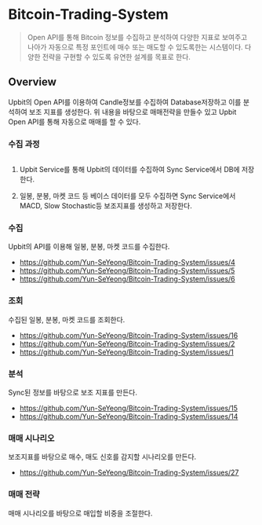 # Bitcoin-Trading-System

> Open API를 통해 Bitcoin 정보를 수집하고 분석하여 다양한 지표로 보여주고 나아가 자동으로 특정 포인트에 매수 또는 매도할 수 있도록한는 시스템이다. 다양한 전략을 구현할 수 있도록 유연한 설계를 목표로 한다.

## Overview

Upbit의 Open API를 이용하여 Candle정보를 수집하여 Database저장하고 이를 분석하여 보조 지표를 생성한다. 위 내용을 바탕으로 매매전략을 만들수 있고 Upbit Open API를 통해 자동으로 매매를 할 수 있다.

### 수집 과정

<img title="" src="file:///Users/yunseyeong/Documents/workspace/intellij/Bitcoin-Trading-System/docs/images/image1.png" alt="" style="cursor:pointer;max-width:100%;">

1. Upbit Service를 통해 Upbit의 데이터를 수집하여 Sync Service에서 DB에 저장한다.

2. 일봉, 분봉, 마켓 코드 등 베이스 데이터를 모두 수집하면 Sync Service에서 MACD, Slow Stochastic등 보조지표를 생성하고 저장한다.

### 수집

Upbit의 API를 이용해 일봉, 분봉, 마켓 코드를 수집한다.

- https://github.com/Yun-SeYeong/Bitcoin-Trading-System/issues/4
- https://github.com/Yun-SeYeong/Bitcoin-Trading-System/issues/5
- https://github.com/Yun-SeYeong/Bitcoin-Trading-System/issues/6

### 조회

수집된 일봉, 분봉, 마켓 코드를 조회한다.

- https://github.com/Yun-SeYeong/Bitcoin-Trading-System/issues/16
- https://github.com/Yun-SeYeong/Bitcoin-Trading-System/issues/2
- https://github.com/Yun-SeYeong/Bitcoin-Trading-System/issues/1

### 분석

Sync된 정보를 바탕으로 보조 지표를 만든다.

- https://github.com/Yun-SeYeong/Bitcoin-Trading-System/issues/15
- https://github.com/Yun-SeYeong/Bitcoin-Trading-System/issues/14

### 매매 시나리오

보조지표를 바탕으로 매수, 매도 신호를 감지할 시나리오를 만든다.

- https://github.com/Yun-SeYeong/Bitcoin-Trading-System/issues/27

### 매매 전략

매매 시나리오를 바탕으로 매입할 비중을 조절한다.
